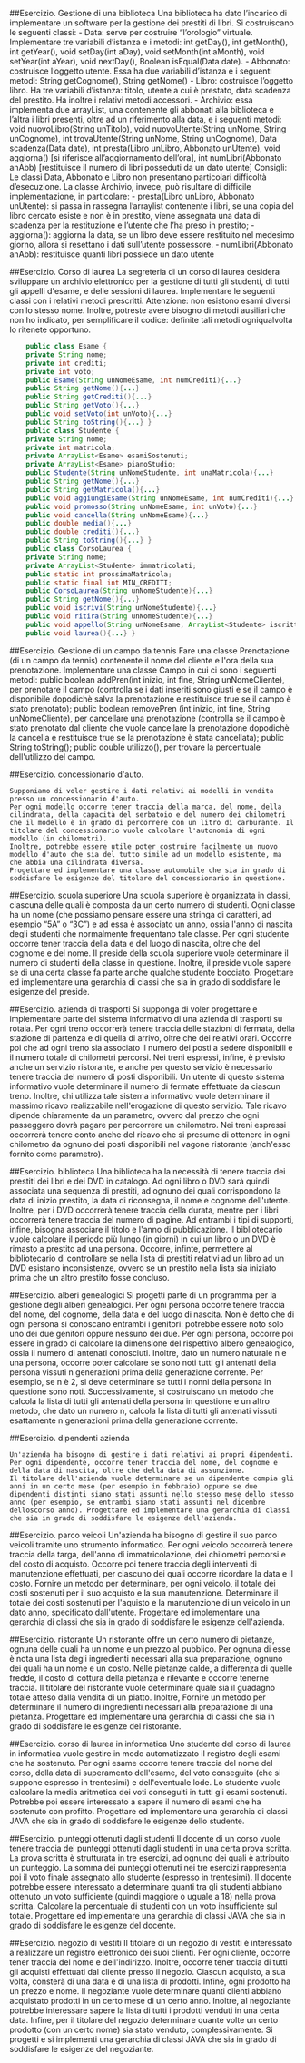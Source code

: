 ##Esercizio. Gestione di una biblioteca
	Una biblioteca ha dato l’incarico di implementare un software per la gestione
	dei prestiti di libri. Si costruiscano le seguenti classi:
	- Data: serve per costruire “l’orologio” virtuale. Implementare tre
	variabili d’istanza e i metodi: int getDay(), int getMonth(), int
	getYear(), void setDay(int aDay), void setMonth(int aMonth), void
	setYear(int aYear), void nextDay(), Boolean isEqual(Data date).
	- Abbonato: costruisce l’oggetto utente. Essa ha due variabili
	d’istanza e i seguenti metodi: String getCognome(), String getNome()
	- Libro: costruisce l’oggetto libro. Ha tre variabili d’istanza:
	titolo, utente a cui è prestato, data scadenza del prestito. Ha
	inoltre i relativi metodi accessori.
	- Archivio: essa implementa due arrayList, una contenente gli abbonati
	alla biblioteca e l’altra i libri presenti, oltre ad un riferimento
	alla data, e i seguenti metodi: void nuovoLibro(String unTitolo),
	void nuovoUtente(String unNome, String unCognome), int
	trovaUtente(String unNome, String unCognome), Data scadenza(Data
	date), int presta(Libro unLibro, Abbonato unUtente), void aggiorna()
	[si riferisce all’aggiornamento dell’ora], int numLibri(Abbonato
	anAbb) [restituisce il numero di libri posseduti da un dato utente]
	Consigli:
	Le classi Data, Abbonato e Libro non presentano particolari difficoltà
	d’esecuzione. La classe Archivio, invece, può risultare di difficile
	implementazione, in particolare:
	- presta(Libro unLibro, Abbonato unUtente): si passa in rassegna
	l’arraylist contenente i libri, se una copia del libro cercato
	esiste e non è in prestito, viene assegnata una data di scadenza per
	la restituzione e l’utente che l’ha preso in prestito;
	- aggiorna(): aggiorna la data, se un libro deve essere restituito nel
	medesimo giorno, allora si resettano i dati sull’utente possessore.
	- numLibri(Abbonato anAbb): restituisce quanti libri possiede un dato
	utente

##Esercizio. Corso di laurea
	La segreteria di un corso di laurea desidera sviluppare un archivio elettronico
	per la gestione di tutti gli studenti, di tutti gli appelli d'esame, e delle
	sessioni di laurea. Implementare le seguenti classi con i relativi metodi
	prescritti. Attenzione: non esistono esami diversi con lo stesso nome. Inoltre,
	potreste avere bisogno di metodi ausiliari che non ho indicato, per semplificare
	il codice: definite tali metodi ogniqualvolta lo ritenete opportuno.

```java
	public class Esame {
	private String nome;
	private int crediti;
	private int voto;
	public Esame(String unNomeEsame, int numCrediti){...}
	public String getNome(){...}
	public String getCrediti(){...}
	public String getVoto(){...}
	public void setVoto(int unVoto){...}
	public String toString(){...} }
	public class Studente {
	private String nome;
	private int matricola;
	private ArrayList<Esame> esamiSostenuti;
	private ArrayList<Esame> pianoStudio;
	public Studente(String unNomeStudente, int unaMatricola){...}
	public String getNome(){...}
	public String getMatricola(){...}
	public void aggiungiEsame(String unNomeEsame, int numCrediti){...}
	public void promosso(String unNomeEsame, int unVoto){...}
	public void cancella(String unNomeEsame){...}
	public double media(){...}
	public double crediti(){...}
	public String toString(){...} }
	public class CorsoLaurea {
	private String nome;
	private ArrayList<Studente> immatricolati;
	public static int prossimaMatricola;
	public static final int MIN_CREDITI;
	public CorsoLaurea(String unNomeStudente){...}
	public String getNome(){...}
	public void iscrivi(String unNomeStudente){...}
	public void ritira(String unNomeStudente){...}
	public void appello(String unNomeEsame, ArrayList<Studente> iscritti){...}
	public void laurea(){...} }
```

##Esercizio. Gestione di un campo da tennis
	Fare una classe Prenotazione (di un campo da tennis) contenente il nome del
	cliente e l'ora della sua prenotazione. Implementare una classe Campo in cui ci
	sono i seguenti metodi: public boolean addPren(int inizio, int fine, String
	unNomeCliente), per prenotare il campo (controlla se i dati inseriti sono giusti
	e se il campo è disponibile dopodichè salva la prenotazione e restituisce true
	se il campo è stato prenotato); public boolean removePren (int inizio, int fine,
	String unNomeCliente), per cancellare una prenotazione (controlla se il campo è
	stato prenotato dal cliente che vuole cancellare la prenotazione dopodichè la
	cancella e restituisce true se la prenotazione è stata cancellata); public
	String toString(); public double utilizzo(), per trovare la percentuale
	dell'utilizzo del campo.


##Esercizio. concessionario d'auto.

	Supponiamo di voler gestire i dati relativi ai modelli in vendita presso un concessionario d'auto.
	Per ogni modello occorre tener traccia della marca, del nome, della cilindrata, della capacità del serbatoio e del numero dei chilometri che il modello è in grado di percorrere con un litro di carburante. Il titolare del concessionario vuole calcolare l'autonomia di ogni modello (in chilometri). 
	Inoltre, potrebbe essere utile poter costruire facilmente un nuovo modello d'auto che sia del tutto simile ad un modello esistente, ma che abbia una cilindrata diversa.
	Progettare ed implementare una classe automobile che sia in grado di soddisfare le esigenze del titolare del concessionario in questione.

##Esercizio. scuola superiore
	Una scuola superiore è organizzata in classi, ciascuna delle quali è composta da un certo numero di studenti. 
	Ogni classe ha un nome (che possiamo pensare essere una stringa di caratteri, ad esempio “5A” o “3C”) e ad essa è associato un anno, ossia l'anno di nascita degli studenti che normalmente frequentano tale classe. 
	Per ogni studente occorre tener traccia della data e del luogo di nascita, oltre che del cognome e del nome. Il preside della scuola superiore vuole determinare il numero di studenti della classe in questione. 
	Inoltre, il preside vuole sapere se di una certa classe fa parte anche qualche studente bocciato. 
	Progettare ed implementare una gerarchia di classi che sia in grado di soddisfare le esigenze del preside.

##Esercizio. azienda di trasporti
	Si supponga di voler progettare e implementare parte del sistema informativo di una azienda
	di trasporti su rotaia. Per ogni treno occorrerà tenere traccia delle stazioni di fermata, della stazione di partenza e di quella di arrivo, oltre che dei relativi orari. Occorre poi che ad ogni treno sia associato il numero dei posti a sedere disponibili e il numero totale di chilometri percorsi.
	Nei treni espressi, infine, è previsto anche un servizio ristorante, e anche per questo servizio è necessario tenere traccia del numero di posti disponibili. Un utente di questo sistema informativo vuole determinare il numero di fermate effettuate da ciascun treno. 
	Inoltre, chi utilizza tale sistema informativo vuole determinare il massimo ricavo realizzabile nell'erogazione di questo servizio. Tale ricavo dipende chiaramente da un parametro, ovvero dal prezzo che ogni passeggero dovrà pagare per percorrere un chilometro. Nei treni espressi occorrerà tenere conto anche del ricavo che si presume di ottenere in ogni chilometro da ognuno dei posti disponibili nel vagone ristorante (anch'esso fornito come parametro).

##Esercizio. biblioteca
	Una biblioteca ha la necessità di tenere traccia dei prestiti dei libri e dei DVD in catalogo. Ad ogni libro o DVD sarà quindi associata una sequenza di prestiti, ad ognuno dei quali corrispondono la data di inizio prestito, la data di riconsegna, il nome e cognome dell'utente. 
	Inoltre, per i DVD occorrerà tenere traccia della durata, mentre per i libri occorrerà tenere traccia del numero di pagine. Ad entrambi i tipi di supporti, infine, bisogna associare il titolo e l'anno di pubblicazione.
	Il bibliotecario vuole calcolare il periodo più lungo (in giorni) in cui un libro o un DVD è rimasto a prestito ad una persona. Occorre, infinte, permettere al bibliotecario di controllare se nella lista di prestiti relativi ad un libro ad un DVD esistano inconsistenze, ovvero se un prestito nella lista sia iniziato prima che un altro prestito fosse concluso.

##Esercizio. alberi genealogici
	Si progetti parte di un programma per la gestione degli alberi genealogici. Per ogni persona occorre tenere traccia del nome, del cognome, della data e del luogo di nascita. 
	Non è detto che di ogni persona si conoscano entrambi i genitori: potrebbe essere noto solo uno dei due genitori oppure nessuno dei due. 
	Per ogni persona, occorre poi essere in grado di calcolare la dimensione del
	rispettivo albero genealogico, ossia il numero di antenati conosciuti. 
	Inoltre, dato un numero naturale n e una persona, occorre poter calcolare se sono noti tutti gli antenati della persona vissuti n generazioni prima della generazione corrente. Per esempio, se n è 2, si deve determinare se tutti i nonni della persona in questione sono noti.
	Successivamente, si costruiscano un metodo che calcola la lista di tutti gli antenati della persona in questione e un altro metodo, che dato un numero n, calcola la lista di tutti gli antenati vissuti esattamente n generazioni prima della generazione corrente.

##Esercizio. dipendenti azienda

	Un'azienda ha bisogno di gestire i dati relativi ai propri dipendenti. Per ogni dipendente, occorre tener traccia del nome, del cognome e della data di nascita, oltre che della data di assunzione. 
	Il titolare dell'azienda vuole determinare se un dipendente compia gli anni in un certo mese (per esempio in febbraio) oppure se due dipendenti distinti siano stati assunti nello stesso mese dello stesso anno (per esempio, se entrambi siano stati assunti nel dicembre delloscorso anno). Progettare ed implementare una gerarchia di classi che sia in grado di soddisfare le esigenze dell'azienda.

##Esercizio. parco veicoli
	Un'azienda ha bisogno di gestire il suo parco veicoli tramite uno strumento informatico. 
	Per ogni veicolo occorrerà tenere traccia della targa, dell'anno di immatricolazione, dei chilometri percorsi e del costo di acquisto. Occorre poi tenere traccia degli interventi di manutenzione effettuati, per ciascuno dei quali occorre ricordare la data e il costo. 
	Fornire un metodo per determinare, per ogni veicolo, il totale dei costi sostenuti per il suo acquisto e la sua manutenzione. 
	Determinare il totale dei costi sostenuti per l'aquisto e la manutenzione di un veicolo in un dato anno, specificato dall'utente. Progettare ed implementare una gerarchia di classi che sia in grado di soddisfare le esigenze dell'azienda.

##Esercizio. ristorante
	Un ristorante offre un certo numero di pietanze, ognuna delle quali ha un nome e un prezzo al pubblico. 
	Per ognuna di esse è nota una lista degli ingredienti necessari alla sua preparazione, ognuno dei quali ha un nome e un costo. Nelle pietanze calde, a differenza di quelle fredde, il costo di cottura della pietanza è rilevante e occorre tenerne traccia. Il titolare del ristorante vuole determinare quale sia il guadagno totale atteso dalla vendita di un piatto. Inoltre, Fornire un metodo per determinare il numero di ingredienti necessari alla preparazione di una pietanza. 
	Progettare ed implementare una gerarchia di classi che sia in grado di soddisfare le esigenze del ristorante.

##Esercizio. corso di laurea in informatica
	Uno studente del corso di laurea in informatica vuole gestire in modo automatizzato il registro degli esami che ha sostenuto. Per ogni esame occorre tenere traccia del nome del corso, della data di superamento dell'esame, del voto conseguito (che si suppone espresso in trentesimi) e dell'eventuale lode. 
	Lo studente vuole calcolare la media aritmetica dei voti conseguiti in tutti gli esami sostenuti. Potrebbe poi essere interessato a sapere il numero di esami che ha sostenuto con profitto. 
	Progettare ed implementare una gerarchia di classi JAVA che sia in grado di soddisfare le esigenze dello studente.

##Esercizio. punteggi ottenuti dagli studenti 
	Il docente di un corso vuole tenere traccia dei punteggi ottenuti dagli studenti in una certa prova scritta. 
	La prova scritta è strutturata in tre esercizi, ad ognuno dei quali è attribuito un punteggio. 
	La somma dei punteggi ottenuti nei tre esercizi rappresenta poi il voto finale assegnato allo studente (espresso in trentesimi). Il docente potrebbe essere interessato a determinare quanti tra gli studenti abbiano ottenuto un voto sufficiente (quindi maggiore o uguale a 18) nella prova scritta. 
	Calcolare la percentuale di studenti con un voto insufficiente sul totale. 
	Progettare ed implementare una gerarchia di classi JAVA che sia in grado di soddisfare le esigenze del docente.

##Esercizio. negozio di vestiti
	Il titolare di un negozio di vestiti è interessato a realizzare un registro elettronico dei suoi clienti.
	Per ogni cliente, occorre tener traccia del nome e dell'indirizzo. Inoltre, occorre tener traccia di tutti gli acquisti effettuati dal cliente presso il negozio. Ciascun acquisto, a sua volta, consterà di una data e di una lista di prodotti. Infine, ogni prodotto ha un prezzo e nome. 
	Il negoziante vuole determinare quanti clienti abbiano acquistato prodotti in un certo
	mese di un certo anno. 
	Inoltre, al negoziante potrebbe interessare sapere la lista di tutti i prodotti
	venduti in una certa data. Infine, per il titolare del negozio determinare quante volte un certo prodotto (con un certo nome) sia stato venduto, complessivamente. 
	Si progetti e si implementi una gerarchia di classi JAVA che sia in grado di soddisfare le esigenze del negoziante.
